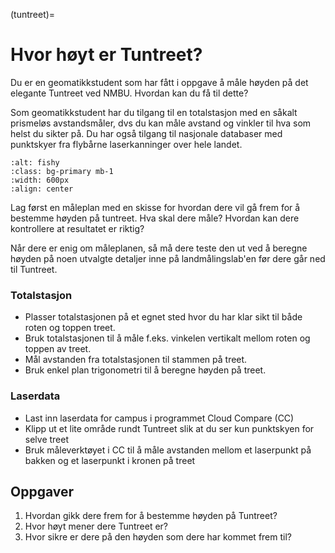 (tuntreet)=
# Hvor høyt er Tuntreet?

Du er en geomatikkstudent som har fått i oppgave å måle høyden på det elegante Tuntreet ved NMBU. Hvordan kan du få til dette?

Som geomatikkstudent har du tilgang til en totalstasjon med en såkalt prismeløs avstandsmåler, dvs du kan måle avstand og vinkler til hva som helst du sikter på. Du har også tilgang til nasjonale databaser med punktskyer fra flybårne laserkanninger over hele landet.

```{image} ../bilder/tuntreet.jpg
:alt: fishy
:class: bg-primary mb-1
:width: 600px
:align: center
```

Lag først en måleplan med en skisse for hvordan dere vil gå frem for å bestemme høyden på tuntreet. Hva skal dere måle? Hvordan kan dere kontrollere at resultatet er riktig?

Når dere er enig om måleplanen, så må dere teste den ut ved å beregne høyden på noen utvalgte detaljer inne på landmålingslab'en før dere går ned til Tuntreet.


### Totalstasjon
- Plasser totalstasjonen på et egnet sted hvor du har klar sikt til både roten og toppen treet.
- Bruk totalstasjonen til å måle f.eks. vinkelen vertikalt mellom roten og toppen av treet.
- Mål avstanden fra totalstasjonen til stammen på treet.
- Bruk enkel plan trigonometri til å beregne høyden på treet.

### Laserdata
- Last inn laserdata for campus i programmet Cloud Compare (CC)
- Klipp ut et lite område rundt Tuntreet slik at du ser kun punktskyen for selve treet
- Bruk måleverktøyet i CC til å måle avstanden mellom et laserpunkt på bakken og et laserpunkt i kronen på treet


## Oppgaver
1. Hvordan gikk dere frem for å bestemme høyden på Tuntreet?
2. Hvor høyt mener dere Tuntreet er?
3. Hvor sikre er dere på den høyden som dere har kommet frem til?
